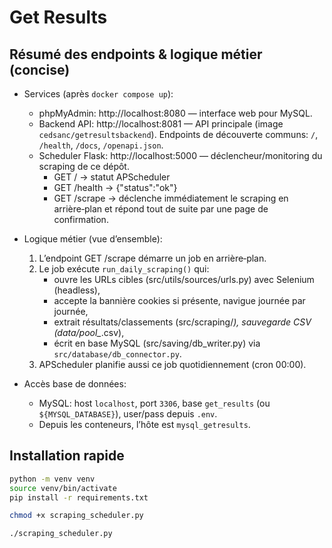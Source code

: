 # Get Results

## Résumé des endpoints & logique métier (concise)

- Services (après `docker compose up`):
  - phpMyAdmin: http://localhost:8080 — interface web pour MySQL.
  - Backend API: http://localhost:8081 — API principale (image `cedsanc/getresultsbackend`). Endpoints de découverte communs: `/`, `/health`, `/docs`, `/openapi.json`.
  - Scheduler Flask: http://localhost:5000 — déclencheur/monitoring du scraping de ce dépôt.
    - GET /            → statut APScheduler
    - GET /health      → {"status":"ok"}
    - GET /scrape      → déclenche immédiatement le scraping en arrière‑plan et répond tout de suite par une page de confirmation.

- Logique métier (vue d’ensemble):
  1) L’endpoint GET /scrape démarre un job en arrière‑plan.
  2) Le job exécute `run_daily_scraping()` qui:
     - ouvre les URLs cibles (src/utils/sources/urls.py) avec Selenium (headless),
     - accepte la bannière cookies si présente, navigue journée par journée,
     - extrait résultats/classements (src/scraping/*), sauvegarde CSV (data/pool_*.csv),
     - écrit en base MySQL (src/saving/db_writer.py) via `src/database/db_connector.py`.
  3) APScheduler planifie aussi ce job quotidiennement (cron 00:00).

- Accès base de données:
  - MySQL: host `localhost`, port `3306`, base `get_results` (ou `${MYSQL_DATABASE}`), user/pass depuis `.env`.
  - Depuis les conteneurs, l’hôte est `mysql_getresults`.

## Installation rapide

```bash
python -m venv venv
source venv/bin/activate   
pip install -r requirements.txt
```

```bash
chmod +x scraping_scheduler.py
```

```bash
./scraping_scheduler.py
```
